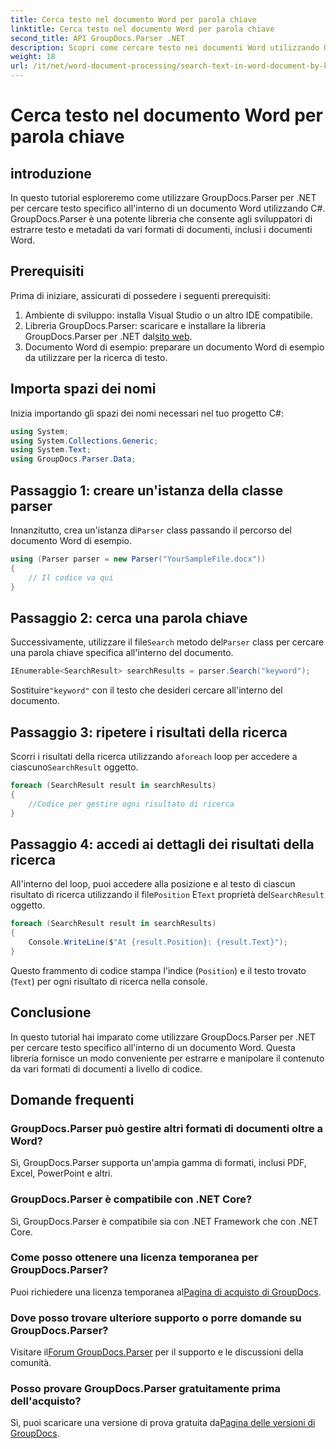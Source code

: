 ```yaml
---
title: Cerca testo nel documento Word per parola chiave
linktitle: Cerca testo nel documento Word per parola chiave
second_title: API GroupDocs.Parser .NET
description: Scopri come cercare testo nei documenti Word utilizzando GroupDocs.Parser per .NET. Estrai parole chiave specifiche in modo efficiente.
weight: 18
url: /it/net/word-document-processing/search-text-in-word-document-by-keyword/
---
```


# Cerca testo nel documento Word per parola chiave

## introduzione
In questo tutorial esploreremo come utilizzare GroupDocs.Parser per .NET per cercare testo specifico all'interno di un documento Word utilizzando C#. GroupDocs.Parser è una potente libreria che consente agli sviluppatori di estrarre testo e metadati da vari formati di documenti, inclusi i documenti Word.
## Prerequisiti
Prima di iniziare, assicurati di possedere i seguenti prerequisiti:
1. Ambiente di sviluppo: installa Visual Studio o un altro IDE compatibile.
2.  Libreria GroupDocs.Parser: scaricare e installare la libreria GroupDocs.Parser per .NET dal[sito web](https://releases.groupdocs.com/parser/net/).
3. Documento Word di esempio: preparare un documento Word di esempio da utilizzare per la ricerca di testo.

## Importa spazi dei nomi
Inizia importando gli spazi dei nomi necessari nel tuo progetto C#:
```csharp
using System;
using System.Collections.Generic;
using System.Text;
using GroupDocs.Parser.Data;
```
## Passaggio 1: creare un'istanza della classe parser
 Innanzitutto, crea un'istanza di`Parser` class passando il percorso del documento Word di esempio.
```csharp
using (Parser parser = new Parser("YourSampleFile.docx"))
{
    // Il codice va qui
}
```
## Passaggio 2: cerca una parola chiave
 Successivamente, utilizzare il file`Search` metodo del`Parser` class per cercare una parola chiave specifica all'interno del documento.
```csharp
IEnumerable<SearchResult> searchResults = parser.Search("keyword");
```
 Sostituire`"keyword"` con il testo che desideri cercare all'interno del documento.
## Passaggio 3: ripetere i risultati della ricerca
 Scorri i risultati della ricerca utilizzando a`foreach` loop per accedere a ciascuno`SearchResult` oggetto.
```csharp
foreach (SearchResult result in searchResults)
{
    //Codice per gestire ogni risultato di ricerca
}
```
## Passaggio 4: accedi ai dettagli dei risultati della ricerca
 All'interno del loop, puoi accedere alla posizione e al testo di ciascun risultato di ricerca utilizzando il file`Position` E`Text` proprietà del`SearchResult` oggetto.
```csharp
foreach (SearchResult result in searchResults)
{
    Console.WriteLine($"At {result.Position}: {result.Text}");
}
```
Questo frammento di codice stampa l'indice (`Position`) e il testo trovato (`Text`) per ogni risultato di ricerca nella console.

## Conclusione
In questo tutorial hai imparato come utilizzare GroupDocs.Parser per .NET per cercare testo specifico all'interno di un documento Word. Questa libreria fornisce un modo conveniente per estrarre e manipolare il contenuto da vari formati di documenti a livello di codice.

## Domande frequenti
### GroupDocs.Parser può gestire altri formati di documenti oltre a Word?
Sì, GroupDocs.Parser supporta un'ampia gamma di formati, inclusi PDF, Excel, PowerPoint e altri.
### GroupDocs.Parser è compatibile con .NET Core?
Sì, GroupDocs.Parser è compatibile sia con .NET Framework che con .NET Core.
### Come posso ottenere una licenza temporanea per GroupDocs.Parser?
 Puoi richiedere una licenza temporanea al[Pagina di acquisto di GroupDocs](https://purchase.groupdocs.com/temporary-license/).
### Dove posso trovare ulteriore supporto o porre domande su GroupDocs.Parser?
 Visitare il[Forum GroupDocs.Parser](https://forum.groupdocs.com/c/parser/17) per il supporto e le discussioni della comunità.
### Posso provare GroupDocs.Parser gratuitamente prima dell'acquisto?
 Sì, puoi scaricare una versione di prova gratuita da[Pagina delle versioni di GroupDocs](https://releases.groupdocs.com/).